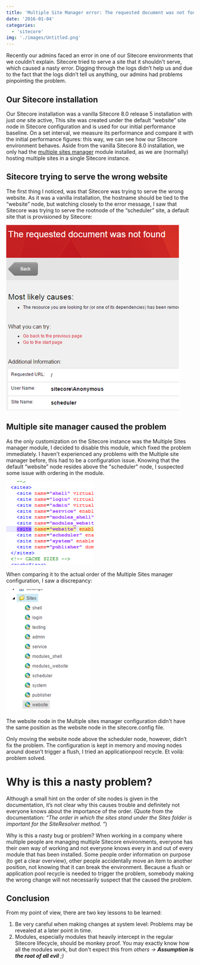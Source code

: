 ```yaml
---
title: 'Multiple Site Manager error: The requested document was not found'
date: '2016-01-04'
categories:
  - 'sitecore'
img: './images/Untitled.png'
---
```


Recently our admins faced an error in one of our Sitecore environments that we couldn’t explain. Sitecore tried to serve a site that it shouldn't serve, which caused a nasty error. Digging through the logs didn’t help us and due to the fact that the logs didn’t tell us anything, our admins had problems pinpointing the problem.

## Our Sitecore installation

Our Sitecore installation was a vanilla Sitecore 8.0 release 5 installation with just _one_ site active, This site was created under the default “website” site node in Sitecore configuration and is used for our initial performance baseline. On a set interval, we measure its performance and compare it with the initial performance figures: this way, we can see how our Sitecore environment behaves. Aside from the vanilla Sitecore 8.0 installation, we only had the [multiple sites manager](https://marketplace.sitecore.net/en/Modules/Multiple_Sites_Manager.aspx) module installed, as we are (normally) hosting multiple sites in a single Sitecore instance.

## Sitecore trying to serve the wrong website

The first thing I noticed, was that Sitecore was trying to serve the wrong website. As it was a vanilla installation, the hostname should be tied to the “website” node, but watching closely to the error message, I saw that Sitecore was trying to serve the rootnode of the “scheduler” site, a default site that is provisioned by Sitecore:

![](images/img_568ae5b86a8e9.png)

## Multiple site manager caused the problem

As the only customization on the Sitecore instance was the Multiple Sites manager module, I decided to disable this module, which fixed the problem immediately. I haven't experienced any problems with the Multiple site manager before, this had to be a configuration issue. Knowing that the default “website” node resides above the "scheduler" node, I suspected some issue with ordering in the module.

![](images/img_568ae07707521.png)

When comparing it to the actual order of the Multiple Sites manager configuration, I saw a discrepancy:

![](images/img_568ae086c0767.png)

The website node in the Multiple sites manager configuration didn't have the same position as the website node in the sitecore.config file.

Only moving the website node above the scheduler node, however, didn’t fix the problem. The configuration is kept in memory and moving nodes around doesn’t trigger a flush, I tried an applicationpool recycle. Et voilá: problem solved.

# Why is this a nasty problem?

Although a small hint on the order of site nodes is given in the documentation, it’s not clear why this causes trouble and definitely not everyone knows about the importance of the order. (Quote from the documentation: _“The order in which the sites stand under the Sites folder is important for the SiteResolver method. “_)

Why is this a nasty bug or problem? When working in a company where multiple people are managing multiple Sitecore environments, everyone has their own way of working and not everyone knows every in and out of every module that has been installed. Some people order information on purpose (to get a clear overview), other people accidentally move an item to another position, not knowing that it can break the environment. Because a flush or application pool recycle is needed to trigger the problem, somebody making the wrong change will not necessarily suspect that the caused the problem.

## Conclusion

From my point of view, there are two key lessons to be learned:

1. Be very careful when making changes at system level: Problems may be revealed at a later point in time.
2. Modules, especially modules that heavily intercept in the regular Sitecore lifecycle, should be monkey proof. You may exactly know how all the modules work, but don't expect this from *others -> **Assumption is the root of all evil** ;)*
